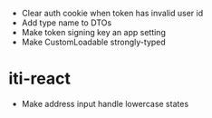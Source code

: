 - Clear auth cookie when token has invalid user id
- Add type name to DTOs
- Make token signing key an app setting
- Make CustomLoadable strongly-typed

# iti-react

- Make address input handle lowercase states
